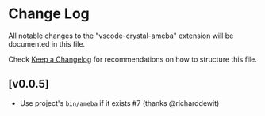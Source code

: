 # Change Log
All notable changes to the "vscode-crystal-ameba" extension will be documented in this file.

Check [Keep a Changelog](http://keepachangelog.com/) for recommendations on how to structure this file.

## [v0.0.5]

- Use project's `bin/ameba` if it exists #7 (thanks @richarddewit)

